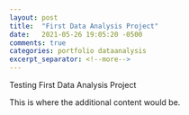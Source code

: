 ```yaml
---
layout: post
title:  "First Data Analysis Project"
date:   2021-05-26 19:05:20 -0500
comments: true
categories: portfolio dataanalysis
excerpt_separator: <!--more-->
---
```


Testing First Data Analysis Project
<!--more-->
This is where the additional content would be.
